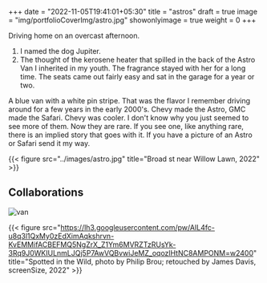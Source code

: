 +++
date = "2022-11-05T19:41:01+05:30"
title = "astros"
draft = true
image = "img/portfolioCoverImg/astro.jpg"
showonlyimage = true
weight = 0
+++


Driving home on an overcast afternoon.
<!--more-->


1. I named the dog Jupiter.
2. The thought of the kerosene heater that spilled in the back of the Astro Van I inherited in my youth. The fragrance stayed with her for a long time. The seats came out fairly easy and sat in the garage for a year or two.

 A blue van with a white pin stripe. That was the flavor I remember driving around for a few years in the early 2000's. Chevy made the Astro, GMC made the Safari. Chevy was cooler. I don't know why you just seemed to see more of them. Now they are rare. If you see one, like anything rare, there is an implied story that goes with it. If you have a picture of an Astro or Safari send it my way. 

{{< figure src="../images/astro.jpg" title="Broad st near Willow Lawn, 2022" >}}


## Collaborations

![van](https://lh3.googleusercontent.com/pw/AIL4fc-1c8QtdF015DN-Seik3Ng8pxzOQVV6E-LZOyBc037YuaOiQQvQRrq3BLFy9zC-Ugj21_pXs-ZrM8ZZkJ5eNMQqamizPamdAvsJ1hZ02Sv672YXMjy3=w2400)

{{< figure src="https://lh3.googleusercontent.com/pw/AIL4fc-u8q3l1QxMy0zEdXimAqkshrvn-KvEMMifACBEFMQ5NgZrX_Z1Ym6MVRZTzRUsYk-3Rq9J0WKIULnmLJQj5P7AwVQBvwiJeMZ_oqozlHtNC8AMPONM=w2400" title="Spotted in the Wild, photo by Philip Brou; retouched by James Davis, screenSize, 2022" >}}
